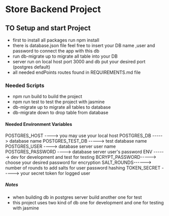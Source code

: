 # Store Backend Project

## TO Setup and start Project 
- first to install all packages run npm install 
- there is database.json file feel free to insert your DB name ,user and password to connect the app with this db
- run db-migrate up to migrate all table into your DB
- server run on local host port 3000 and db put your desired port (postgres default) 
- all needed endPoints routes found in REQUIREMENTS.md file

### Needed Scripts
- npm run build  to build the project
- npm run test to test the project with jasmine
- db-migrate up to migrate all tables to database
- db-migrate down to drop table from database

#### Needed Environment Variables
POSTGRES_HOST ----> you may use your local host 
POSTGRES_DB -----> database name
POSTGRES_TEST_DB -----> test database name
POSTGRES_USER ----> database server user name
POSTGRES_PASSWORD ----> database server user's password
ENV ------> dev for development and test for testing 
BCRYPT_PASSWORD-----> choose your desired password for encryption
SALT_ROUNDS------> number of rounds to add salts for user password hashing
TOKEN_SECRET -----> your secret token for logged user
##### Notes
- when building db in postgres server build another one for test
- this project uses two kind of db one for development and one for testing with jasmine 